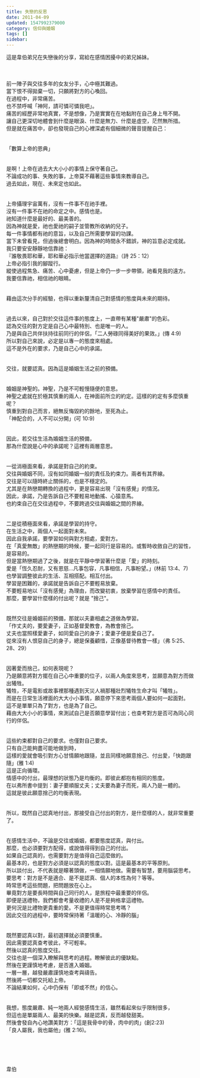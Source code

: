 ```yaml
---
title: 失戀的反思
date: 2011-04-09
updated: 1547992379000
category: 信仰與婚姻
tags: []
sidebar: 
---
```


<p>這是韋伯弟兄在失戀後的分享，寫給在感情困擾中的弟兄姊妹。<!--more--><br/><br/><br/><br/>前一陣子與交往多年的女友分手，心中極其難過。<br/>當下恨不得拋棄一切，只願將對方的心喚回。<br/>在過程中，非常痛苦。<br/>也不禁呼喊「神阿，請可憐可憐我吧」。<br/>痛苦的經歷非常地真實，不是想像，乃是實實在在地黏附在自己身上甩不開。<br/>讓自己更深切地體會到什麼是眼淚、什麼是無力、什麼是虛空，茫然無所措。<br/>但是就在痛苦中，卻也發現自己的心裡深處有個細微的聲音提醒自己：<br/><br/><br/>「數算上帝的恩典」<br/><br/><br/>是啊！上帝在過去大大小小的事情上保守著自己。<br/>不論成功的事、失敗的事，上帝莫不藉著這些事情來教導自己。<br/>過去如此，現在、未來定也如此。<br/><br/><br/>上帝攝理宇宙萬有，沒有一件事不在祂手裡。<br/>沒有一件事不在祂的命定之中。感情也是。<br/>祂知道什麼是最好的、最美善的。<br/>因為神就是愛，祂也愛祂的嗣子並管教所收納的兒子。<br/>每一件事情都有祂的意旨，以及自己所需要學習的功課。<br/>當下未曾看見，但過後總會明白。因為神的時間永不錯誤，神的旨意必定成就。<br/>我只要安安靜靜地信靠祂：<br/>『誰敬畏耶和華，耶和華必指示他當選擇的道路』（詩 25：12）<br/>上帝必指引我的腳蹤行。<br/>縱使過程焦急、痛苦、心中憂慮，但是上帝仍一步一步帶領，祂看見我的遠方。<br/>我要信靠祂，相信祂的眼睛。<br/> <br/><br/>藉由這次分手的經驗，也得以重新釐清自己對感情的態度與未來的期待。<br/><br/><br/>過去以來，自己對於交往這件事的態度上，一直帶有某種"嚴肅"的色彩。<br/>認為交往的對方定是自己心中最特別、也是唯一的人。<br/>乃是與自己共伴扶持往前同行的伴侶，「二人勞碌同得美好的果效。」(傳 4:9)<br/>所以對自己來說，必定是以專一的態度來相處。<br/>這不是外在的要求，乃是自己心中的承諾。<br/> <br/><br/>交往，就要認真。因為這是婚姻生活之前的預備。<br/> <br/><br/>婚姻是神聖的。神聖，乃是不可輕慢隨便的意思。<br/>神聖之處就在於極其慎重的兩人，在神面前所立的約定。這樣的約定有多麼慎重呢？<br/>慎重到對自己而言，絕無反悔毀約的餘地，至死為止。<br/>「神配合的，人不可以分開」(可 10:9) <br/><br/><br/>因此，若交往生活為婚姻生活的預備，<br/>那為什麼說是心中的承諾呢？這裡有兩層意思。<br/> <br/><br/>一從消極面來看，承諾是對自己的約束。<br/>交往與婚姻不同，沒有如同婚姻一般的責任及約束力。兩者有其界線。<br/>交往是可以隨時終止關係的，也是不穩定的。<br/>尤其是在熱戀期轉換的過程中，更是容易出現「沒有感覺」的情況。<br/>因此，承諾，乃是告訴自己不要輕易地動搖、心猿意馬。<br/>也約束自己在交往過程中，不要跨過交往與婚姻之間的界線。<br/> <br/><br/>二是從積極面來看，承諾是學習的持守。<br/>在生活之中，兩個人一起面對未來。<br/>因此自我承諾，要學習如何與對方相處，愛對方。<br/>在「真愛無敵」的熱戀期的時候，要一起同行是容易的。或暫時收斂自己的習性，是容易的。<br/>但是當熱戀期過了之後，就是在平靜中學習著什麼是「愛」的時刻。<br/>愛是「恆久忍耐，又有恩慈...凡事包容，凡事相信，凡事盼望。」(林前 13:4、7)<br/>也學習調整彼此的生活、互相搭配。相互付出。<br/>學習是困難的，承諾就是告訴自己不要輕易放棄。<br/>不要輕易地以「沒有感覺」為理由，而改變初衷，放棄學習在感情中的責任。<br/>那麼，要學習什麼樣的付出呢？就是 "捨己"。<br/> <br/><br/>既然交往是婚姻前的預備，那就以夫妻相處之道做為學習。<br/>「作丈夫的，要愛妻子，正如基督愛教會，為教會捨己。<br/>丈夫也當照樣愛妻子，如同愛自己的身子；愛妻子便是愛自己了。<br/>從來沒有人恨惡自己的身子，總是保養顧惜，正像基督待教會一樣」（弗 5:25、28、29）<br/> <br/><br/>因著愛而捨己，如何表現呢？<br/>乃是願意將對方擺在自己心中重要的位子，以兩人角度來思考，並願意為對方而做出犧牲。<br/>犧牲，不是電影或故事裡那種遇到天災人禍那種壯烈犧牲生命才叫「犧牲」。<br/>而是在日常生活裡面的大大小小事情，願意停下來思考兩個人要如何一起面對。<br/>這不是單單只為了對方，也是為了自己。<br/>藉由大大小小的事情，來測試自己是否願意學習付出；也查考對方是否可為同心同行的伴侶。<br/> <br/><br/>這些約束都對自己的要求。也僅對自己要求。<br/>只有自己能夠盡可能地做到時，<br/>這樣的愛就會吸引對方心甘情願地跟隨，並且同樣地願意捨己、付出愛，「快跑跟隨」(雅 1:4)<br/>這是正向循環。<br/>情感中的付出，最理想的狀態乃是均衡的。即彼此都抱有相同的態度。<br/>在以弗所書中提到：妻子要順服丈夫；丈夫要為妻子而死，兩人乃是一體的。<br/>這就是彼此願意捨己的均衡表現。<br/><br/><br/>所以，既然自己認真地付出，那接受自己付出的對方，是什麼樣的人，就非常重要了。<br/><br/><br/>在感情生活中，不論是交往或婚姻，都要態度認真，與付出。<br/>那麼，也必須要對方配得，或說值得得到自己的付出。<br/>如果自己認真的，也需要對方是值得自己這麼做的。<br/>最基本的，也是對方必須是以認真的態度以對。這是最基本的平等原則。<br/>所以談付出，不代表就是矇著頭做，一相情願地做。需要有智慧，要用腦袋思考。<br/>要思考：對方是不是適合、是不是認真、個人的本性為何？等等。<br/>時常思考這些問題，把問題放在心上。<br/>畢竟對方是要長時間與自己同行的人，是旅程中最重要的伴侶。<br/>即便是送禮物，我們都會考量收禮的人是不是夠格拿這禮物。<br/>更何況是比禮物更貴重的愛。不是更值得時常思考嗎？<br/>因此交往的過程中，要時常保持著「溫暖的心、冷靜的腦」<br/><br/><br/>既然要認真以對，最初選擇就必須要慎重。<br/>因此需要認真查考彼此，不可輕率。<br/>然後以認真的態度交往。<br/>交往也是一個深入瞭解與思考的過程。瞭解彼此的優缺點。<br/>然後在更謹慎地考慮，是否進入婚姻。<br/>一層一層，越發嚴肅謹慎地查考與禱告。<br/>然後將一切都交托給上帝。<br/>不論結果如何，心中仍保有「即或不然」的信心。<br/> <br/><br/>我想，態度嚴肅、純一地兩人經營感情生活，雖然看起來似乎限制很多，<br/>但這也是單屬兩人、最美的快樂。越是認真，反而越發甜美。<br/>然後會發自內心地讚美對方：「這是我骨中的骨，肉中的肉」(創2:23)<br/>「良人屬我，我也屬他」(雅 2:16)。<br/><br/><br/><br/><br/><br/>韋伯<br/></p>